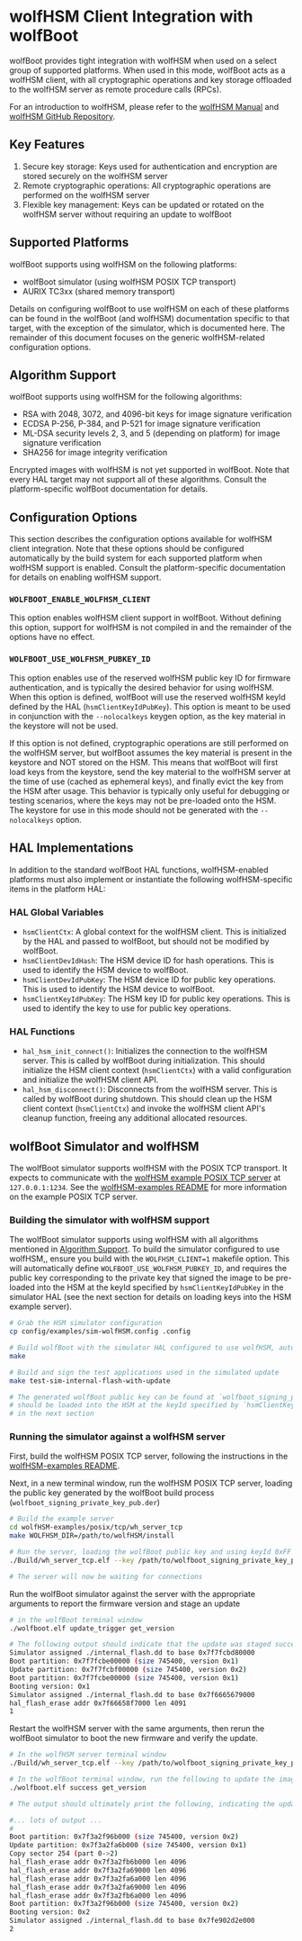 
# wolfHSM Client Integration with wolfBoot

wolfBoot provides tight integration with wolfHSM when used on a select group of supported platforms. When used in this mode, wolfBoot acts as a wolfHSM client, with all cryptographic operations and key storage offloaded to the wolfHSM server as remote procedure calls (RPCs).

For an introduction to wolfHSM, please refer to the [wolfHSM Manual](https://wolfSSL.com/https://www.wolfssl.com/documentation/manuals/wolfhsm/) and [wolfHSM GitHub Repository](https://github.com/wolfssl/wolfHSM.git).

## Key Features

1. Secure key storage: Keys used for authentication and encryption are stored securely on the wolfHSM server
2. Remote cryptographic operations: All cryptographic operations are performed on the wolfHSM server
3. Flexible key management: Keys can be updated or rotated on the wolfHSM server without requiring an update to wolfBoot

## Supported Platforms

wolfBoot supports using wolfHSM on the following platforms:

- wolfBoot simulator (using wolfHSM POSIX TCP transport)
- AURIX TC3xx (shared memory transport)

Details on configuring wolfBoot to use wolfHSM on each of these platforms can be found in the wolfBoot (and wolfHSM) documentation specific to that target, with the exception of the simulator, which is documented here. The remainder of this document focuses on the generic wolfHSM-related configuration options.

## Algorithm Support

wolfBoot supports using wolfHSM for the following algorithms:

- RSA with 2048, 3072, and 4096-bit keys for image signature verification
- ECDSA P-256, P-384, and P-521 for image signature verification
- ML-DSA security levels 2, 3, and 5 (depending on platform) for image signature verification
- SHA256 for image integrity verification

Encrypted images with wolfHSM is not yet supported in wolfBoot. Note that every HAL target may not support all of these algorithms. Consult the platform-specific wolfBoot documentation for details.

## Configuration Options

This section describes the configuration options available for wolfHSM client integration. Note that these options should be configured automatically by the build system for each supported platform when wolfHSM support is enabled. Consult the platform-specific documentation for details on enabling wolfHSM support.

### `WOLFBOOT_ENABLE_WOLFHSM_CLIENT`

This option enables wolfHSM client support in wolfBoot. Without defining this option, support for wolfHSM is not compiled in and the remainder of the options have no effect.

### `WOLFBOOT_USE_WOLFHSM_PUBKEY_ID`

This option enables use of the reserved wolfHSM public key ID for firmware authentication, and is typically the desired behavior for using wolfHSM. When this option is defined, wolfBoot will use the reserved wolfHSM keyId defined by the HAL (`hsmClientKeyIdPubKey`). This option is meant to be used in conjunction with the `--nolocalkeys` keygen option, as the key material in the keystore will not be used.

If this option is not defined, cryptographic operations are still performed on the wolfHSM server, but wolfBoot assumes the key material is present in the keystore and NOT stored on the HSM. This means that wolfBoot will first load keys from the keystore, send the key material to the wolfHSM server at the time of use (cached as ephemeral keys), and finally evict the key from the HSM after usage. This behavior is typically only useful for debugging or testing scenarios, where the keys may not be pre-loaded onto the HSM. The keystore for use in this mode should not be generated with the `--nolocalkeys` option.

## HAL Implementations

In addition to the standard wolfBoot HAL functions, wolfHSM-enabled platforms must also implement or instantiate the following wolfHSM-specific items in the platform HAL:

### HAL Global Variables

- `hsmClientCtx`: A global context for the wolfHSM client. This is initialized by the HAL and passed to wolfBoot, but should not be modified by wolfBoot.
- `hsmClientDevIdHash`: The HSM device ID for hash operations. This is used to identify the HSM device to wolfBoot.
- `hsmClientDevIdPubKey`: The HSM device ID for public key operations. This is used to identify the HSM device to wolfBoot.
- `hsmClientKeyIdPubKey`: The HSM key ID for public key operations. This is used to identify the key to use for public key operations.

### HAL Functions

- `hal_hsm_init_connect()`: Initializes the connection to the wolfHSM server. This is called by wolfBoot during initialization. This should initialize the HSM client context (`hsmClientCtx`) with a valid configuration and initialize the wolfHSM client API.
- `hal_hsm_disconnect()`: Disconnects from the wolfHSM server. This is called by wolfBoot during shutdown. This should clean up the HSM client context (`hsmClientCtx`) and invoke the wolfHSM client API's cleanup function, freeing any additional allocated resources.

## wolfBoot Simulator and wolfHSM

The wolfBoot simulator supports wolfHSM with the POSIX TCP transport. It expects to communicate with the [wolfHSM example POSIX TCP server](https://github.com/wolfSSL/wolfHSM-examples/tree/main/posix/tcp/wh_server_tcp) at `127.0.0.1:1234`. See the [wolfHSM-examples README](https://github.com/wolfSSL/wolfHSM-examples/blob/main/README.md) for more information on the example POSIX TCP server.

### Building the simulator with wolfHSM support

The wolfBoot simulator supports using wolfHSM with all algorithms mentioned in [Algorithm Support](#algorithm-support). To build the simulator configured to use wolfHSM,, ensure you build with the `WOLFHSM_CLIENT=1` makefile option. This will automatically define `WOLFBOOT_USE_WOLFHSM_PUBKEY_ID`, and requires the public key corresponding to the private key that signed the image to be pre-loaded into the HSM at the keyId specified by `hsmClientKeyIdPubKey` in the simulator HAL (see the next section for details on loading keys into the HSM example server).

```sh
# Grab the HSM simulator configuration
cp config/examples/sim-wolfHSM.config .config

# Build wolfBoot with the simulator HAL configured to use wolfHSM, automatically generating keys
make

# Build and sign the test applications used in the simulated update
make test-sim-internal-flash-with-update

# The generated wolfBoot public key can be found at `wolfboot_signing_private_key_pub.der`, and
# should be loaded into the HSM at the keyId specified by `hsmClientKeyIdPubKey` as described
# in the next section
```

### Running the simulator against a wolfHSM server

First, build the wolfHSM POSIX TCP server, following the instructions in the [wolfHSM-examples README](https://github.com/wolfSSL/wolfHSM-examples/blob/main/README.md). 

Next, in a new terminal window, run the wolfHSM POSIX TCP server, loading the public key generated by the wolfBoot build process (`wolfboot_signing_private_key_pub.der`)

```sh
# Build the example server
cd wolfHSM-examples/posix/tcp/wh_server_tcp
make WOLFHSM_DIR=/path/to/wolfHSM/install

# Run the server, loading the wolfBoot public key and using keyId 0xFF (or modify keyId to match value of `hsmClientKeyIdPubKey` in `hal/sim.c`)
./Build/wh_server_tcp.elf --key /path/to/wolfboot_signing_private_key_pub.der --id 0xFF

# The server will now be waiting for connections
```

Run the wolfBoot simulator against the server with the appropriate arguments to report the firmware version and stage an update

```sh
# in the wolfBoot terminal window
./wolfboot.elf update_trigger get_version

# The following output should indicate that the update was staged successfully
Simulator assigned ./internal_flash.dd to base 0x7f7fcbd80000
Boot partition: 0x7f7fcbe00000 (size 745400, version 0x1)
Update partition: 0x7f7fcbf00000 (size 745400, version 0x2)
Boot partition: 0x7f7fcbe00000 (size 745400, version 0x1)
Booting version: 0x1
Simulator assigned ./internal_flash.dd to base 0x7f6665679000
hal_flash_erase addr 0x7f66658f7000 len 4091
1
```

Restart the wolfHSM server with the same arguments, then rerun the wolfBoot simulator to boot the new firmware and verify the update.

```sh
# In the wolfHSM server terminal window
./Build/wh_server_tcp.elf --key /path/to/wolfboot_signing_private_key_pub.der --id 0xFF

# In the wolfBoot terminal window, run the following to update the image and confirm the update
./wolfboot.elf success get_version

# The output should ultimately print the following, indicating the update was successful

#... lots of output ...
#
Boot partition: 0x7f3a2f96b000 (size 745400, version 0x2)
Update partition: 0x7f3a2fa6b000 (size 745400, version 0x1)
Copy sector 254 (part 0->2)
hal_flash_erase addr 0x7f3a2fb6b000 len 4096
hal_flash_erase addr 0x7f3a2fa69000 len 4096
hal_flash_erase addr 0x7f3a2fa6a000 len 4096
hal_flash_erase addr 0x7f3a2fa69000 len 4096
hal_flash_erase addr 0x7f3a2fb6a000 len 4096
Boot partition: 0x7f3a2f96b000 (size 745400, version 0x2)
Booting version: 0x2
Simulator assigned ./internal_flash.dd to base 0x7fe902d2e000
2
```

